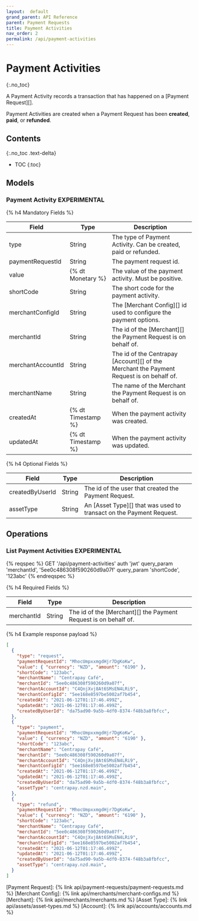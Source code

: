 ```yaml
---
layout:  default
grand_parent: API Reference
parent: Payment Requests
title: Payment Activities
nav_order: 2
permalink: /api/payment-activities
---
```


# Payment Activities
{:.no_toc}

A Payment Activity records a transaction that has happened on a [Payment Request][].

Payment Activities are created when a Payment Request has been **created**, **paid**, or **refunded**.

## Contents
{:.no_toc .text-delta}

* TOC
{:toc}

## Models

### Payment Activity **EXPERIMENTAL**

{% h4 Mandatory Fields %}

|       Field       |        Type        |                                       Description                                        |
| ----------------- | ------------------ | ---------------------------------------------------------------------------------------- |
| type              | String             | The type of Payment Activity. Can be created, paid or refunded.                          |
| paymentRequestId  | String             | The payment request id.                                                                  |
| value             | {% dt Monetary %}  | The value of the payment activity. Must be positive.                                     |
| shortCode         | String             | The short code for the payment activity.                                                 |
| merchantConfigId  | String             | The [Merchant Config][] id used to configure the payment options.                        |
| merchantId        | String             | The id of the [Merchant][] the Payment Request is on behalf of.                          |
| merchantAccountId | String             | The id of the Centrapay [Account][] of the Merchant the Payment Request is on behalf of. |
| merchantName      | String             | The name of the Merchant the Payment Request is on behalf of.                            |
| createdAt         | {% dt Timestamp %} | When the payment activity was created.                                                   |
| updatedAt         | {% dt Timestamp %} | When the payment activity was updated.                                                   |

{% h4 Optional Fields %}

| Field           | Type   | Description                                                         |
|-----------------|--------|---------------------------------------------------------------------|
| createdByUserId | String | The id of the user that created the Payment Request.                |
| assetType       | String | An [Asset Type][] that was used to transact on the Payment Request. |


## Operations

### List Payment Activities **EXPERIMENTAL**
{% reqspec %}
  GET '/api/payment-activities'
  auth 'jwt'
  query_param 'merchantId', '5ee0c486308f590260d9a07f'
  query_param 'shortCode', '123abc'
{% endreqspec %}

{% h4 Required Fields %}

|   Field    |  Type  |                           Description                           |
| ---------- | ------ | --------------------------------------------------------------- |
| merchantId | String | The id of the [Merchant][] the Payment Request is on behalf of. |


{% h4 Example response payload %}
```json
[
  {
    "type": "request",
    "paymentRequestId": "MhocUmpxxmgdHjr7DgKoKw",
    "value": { "currency": "NZD", "amount": "6190" },
    "shortCode": "123abc",
    "merchantName": "Centrapay Café",
    "merchantId": "5ee0c486308f590260d9a07f",
    "merchantAccountId": "C4QnjXvj8At6SMsEN4LRi9",
    "merchantConfigId": "5ee168e8597be5002af7b454",
    "createdAt": "2021-06-12T01:17:46.499Z",
    "updatedAt": "2021-06-12T01:17:46.499Z",
    "createdByUserId": "da75ad90-9a5b-4df0-8374-f48b3a8fbfcc",
  },
  {
    "type": "payment",
    "paymentRequestId": "MhocUmpxxmgdHjr7DgKoKw",
    "value": { "currency": "NZD", "amount": "6190" },
    "shortCode": "123abc",
    "merchantName": "Centrapay Café",
    "merchantId": "5ee0c486308f590260d9a07f",
    "merchantAccountId": "C4QnjXvj8At6SMsEN4LRi9",
    "merchantConfigId": "5ee168e8597be5002af7b454",
    "createdAt": "2021-06-12T01:17:46.499Z",
    "updatedAt": "2021-06-12T01:17:46.499Z",
    "createdByUserId": "da75ad90-9a5b-4df0-8374-f48b3a8fbfcc",
    "assetType": "centrapay.nzd.main",
  },
  {
    "type": "refund",
    "paymentRequestId": "MhocUmpxxmgdHjr7DgKoKw",
    "value": { "currency": "NZD", "amount": "6190" },
    "shortCode": "123abc",
    "merchantName": "Centrapay Café",
    "merchantId": "5ee0c486308f590260d9a07f",
    "merchantAccountId": "C4QnjXvj8At6SMsEN4LRi9",
    "merchantConfigId": "5ee168e8597be5002af7b454",
    "createdAt": "2021-06-12T01:17:46.499Z",
    "updatedAt": "2021-06-12T01:17:46.499Z",
    "createdByUserId": "da75ad90-9a5b-4df0-8374-f48b3a8fbfcc",
    "assetType": "centrapay.nzd.main",
  }
]
```

[Payment Request]: {% link api/payment-requests/payment-requests.md %}
[Merchant Config]: {% link api/merchants/merchant-configs.md %}
[Merchant]: {% link api/merchants/merchants.md %}
[Asset Type]: {% link api/assets/asset-types.md %}
[Account]: {% link api/accounts/accounts.md %}

